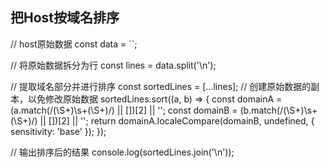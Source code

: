 ## 把Host按域名排序
// host原始数据
const data = ``;

// 将原始数据拆分为行
const lines = data.split('\n');

// 提取域名部分并进行排序
const sortedLines = [...lines]; // 创建原始数据的副本，以免修改原始数据
sortedLines.sort((a, b) => {
  const domainA = (a.match(/(\S+)\s+(\S+)/) || [])[2] || '';
  const domainB = (b.match(/(\S+)\s+(\S+)/) || [])[2] || '';
  return domainA.localeCompare(domainB, undefined, { sensitivity: 'base' });
});

// 输出排序后的结果
console.log(sortedLines.join('\n'));